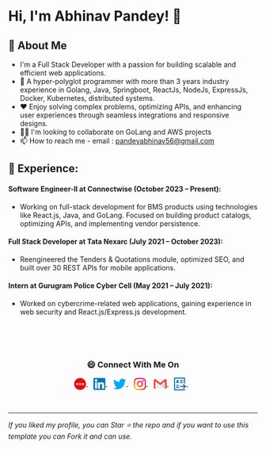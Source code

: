 
# Hi, I'm Abhinav  Pandey! 👋


## 🚀 About Me
- I'm a Full Stack Developer with a passion for building scalable and efficient web applications.
- 👀 A hyper-polyglot programmer with more than 3 years industry experience in Golang, Java, Springboot, ReactJs, NodeJs, ExpressJs, Docker, Kubernetes, distributed systems.
- ❤️ Enjoy solving complex problems, optimizing APIs, and enhancing user experiences through seamless integrations and responsive designs.
- 👩‍💻 I'm looking to collaborate on GoLang and AWS projects
- 📫 How to reach me - email : pandeyabhinav56@gmail.com

## 🔭 Experience:
#### Software Engineer-II at Connectwise (October 2023 – Present):
- Working on full-stack development for BMS products using technologies like React.js, Java, and GoLang. Focused on building product catalogs, optimizing APIs, and implementing vendor persistence.

#### Full Stack Developer at Tata Nexarc (July 2021 – October 2023):
- Reengineered the Tenders & Quotations module, optimized SEO, and built over 30 REST APIs for mobile applications.

#### Intern at Gurugram Police Cyber Cell (May 2021 – July 2021):
- Worked on cybercrime-related web applications, gaining experience in web security and React.js/Express.js development.

<br />
<br />
<br />

  <div align="center">
  <h3><b>😄 Connect With Me On</b></h3>
  </div>
<p align="center">
<a href="https://abhi2598.github.io/AbhinavPandey7.github.io/#/" target="_blank">
  <img align="center" alt="Abhinav Pandey | Portfolio" width="24px" src="https://github.com/SatYu26/SatYu26/blob/master/Assets/www.svg" />
</a> &nbsp;&nbsp;
<a href="https://www.linkedin.com/in/abhinavpandey2025/" target="_blank">
  <img align="center" alt="Abhinav Pandey | Linkedin" width="24px" src="https://github.com/SatYu26/SatYu26/blob/master/Assets/Linkedin.svg" />
</a> &nbsp;&nbsp;
<a href="https://x.com/SeerProgrammer?" target="_blank">
  <img align="center" alt="Abhinav Pandey | Twitter" width="26px" src="https://github.com/SatYu26/SatYu26/blob/master/Assets/Twitter.svg" />
</a> &nbsp;&nbsp;
<a href="https://www.instagram.com/abhinavpandey_007" target="_blank">
  <img align="center" alt="Abhinav Pandey | Instagram" width="24px" src="https://github.com/SatYu26/SatYu26/blob/master/Assets/Instagram.svg" />
</a> &nbsp;&nbsp;
<a href="mailto:pandeyabhinav56@gmail.com" target="_blank">
  <img align="center" alt="Abhinav Pandey | Gmail" width="26px" src="https://github.com/SatYu26/SatYu26/blob/master/Assets/Gmail.svg" />
</a> &nbsp;&nbsp;
<a href="https://bit.ly/3NjOAoY">
    <img align="center" alt="Abhinav Pandey | Resume" width="24px" src="https://github.com/SatYu26/SatYu26/blob/master/Assets/resume.png" />
</a> &nbsp;&nbsp;
<p>
  
<br>

  ---
  *If you liked my profile, you can Star ⭐ the repo and if you want to use this template you can Fork it and can use.*



